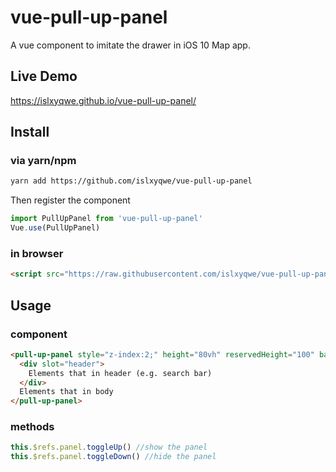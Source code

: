 # vue-pull-up-panel

A vue component to imitate the drawer in iOS 10 Map app.

## Live Demo

https://islxyqwe.github.io/vue-pull-up-panel/

## Install

### via yarn/npm

```bash
yarn add https://github.com/islxyqwe/vue-pull-up-panel
```

Then register the component

```js
import PullUpPanel from 'vue-pull-up-panel'
Vue.use(PullUpPanel)
```

### in browser

```html
<script src="https://raw.githubusercontent.com/islxyqwe/vue-pull-up-panel/master/dist/vue_pull_up_panel.js"></script>
```

## Usage

### component

```html
<pull-up-panel style="z-index:2;" height="80vh" reservedHeight="100" backgroundColor="rgba(255,255,255,0.9)" headerHeight="24" ref="panel">
  <div slot="header">
    Elements that in header (e.g. search bar)
  </div>
  Elements that in body
</pull-up-panel>
```

### methods

```js
this.$refs.panel.toggleUp() //show the panel
this.$refs.panel.toggleDown() //hide the panel
```
